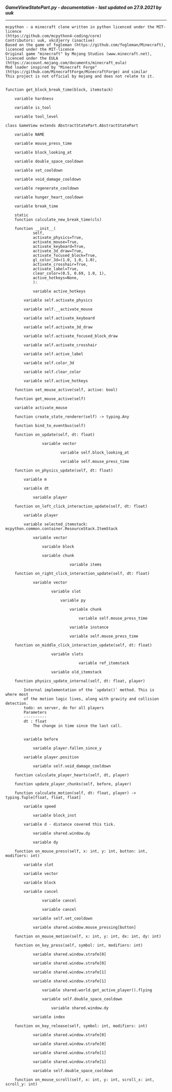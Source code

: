 ***GameViewStatePart.py - documentation - last updated on 27.9.2021 by uuk***
___

    mcpython - a minecraft clone written in python licenced under the MIT-licence 
    (https://github.com/mcpython4-coding/core)
    Contributors: uuk, xkcdjerry (inactive)
    Based on the game of fogleman (https://github.com/fogleman/Minecraft), licenced under the MIT-licence
    Original game "minecraft" by Mojang Studios (www.minecraft.net), licenced under the EULA
    (https://account.mojang.com/documents/minecraft_eula)
    Mod loader inspired by "Minecraft Forge" (https://github.com/MinecraftForge/MinecraftForge) and similar
    This project is not official by mojang and does not relate to it.


    function get_block_break_time(block, itemstack)

        variable hardness

        variable is_tool

        variable tool_level

    class GameView extends AbstractStatePart.AbstractStatePart

        variable NAME

        variable mouse_press_time

        variable block_looking_at

        variable double_space_cooldown

        variable set_cooldown

        variable void_damage_cooldown

        variable regenerate_cooldown

        variable hunger_heart_cooldown

        variable break_time

        static
        function calculate_new_break_time(cls)

        function __init__(
                self,
                activate_physics=True,
                activate_mouse=True,
                activate_keyboard=True,
                activate_3d_draw=True,
                activate_focused_block=True,
                gl_color_3d=(1.0, 1.0, 1.0),
                activate_crosshair=True,
                activate_label=True,
                clear_color=(0.5, 0.69, 1.0, 1),
                active_hotkeys=None,
                ):

                variable active_hotkeys

            variable self.activate_physics

            variable self.__activate_mouse

            variable self.activate_keyboard

            variable self.activate_3d_draw

            variable self.activate_focused_block_draw

            variable self.activate_crosshair

            variable self.active_label

            variable self.color_3d

            variable self.clear_color

            variable self.active_hotkeys

        function set_mouse_active(self, active: bool)

        function get_mouse_active(self)

        variable activate_mouse

        function create_state_renderer(self) -> typing.Any

        function bind_to_eventbus(self)

        function on_update(self, dt: float)

                    variable vector

                            variable self.block_looking_at

                            variable self.mouse_press_time

        function on_physics_update(self, dt: float)

            variable m

            variable dt

                variable player

        function on_left_click_interaction_update(self, dt: float)

            variable player

            variable selected_itemstack: mcpython.common.container.ResourceStack.ItemStack

                variable vector

                    variable block

                    variable chunk

                                variable items

        function on_right_click_interaction_update(self, dt: float)

                variable vector

                        variable slot

                            variable py

                                variable chunk

                                    variable self.mouse_press_time

                                variable instance

                                variable self.mouse_press_time

        function on_middle_click_interaction_update(self, dt: float)

                        variable slots

                                    variable ref_itemstack

                        variable old_itemstack

        function physics_update_internal(self, dt: float, player)
            
            Internal implementation of the `update()` method. This is where most
            of the motion logic lives, along with gravity and collision detection.
            todo: on server, do for all players
            Parameters
            ----------
            dt : float
                The change in time since the last call.


            variable before

                variable player.fallen_since_y

            variable player.position

                variable self.void_damage_cooldown

        function calculate_player_hearts(self, dt, player)

        function update_player_chunks(self, before, player)

        function calculate_motion(self, dt: float, player) -> typing.Tuple[float, float, float]

            variable speed

                variable block_inst

            variable d - distance covered this tick.

                variable shared.window.dy

                variable dy

        function on_mouse_press(self, x: int, y: int, button: int, modifiers: int)

            variable slot

            variable vector

            variable block

            variable cancel

                    variable cancel

                    variable cancel

                variable self.set_cooldown

                variable shared.window.mouse_pressing[button]

        function on_mouse_motion(self, x: int, y: int, dx: int, dy: int)

        function on_key_press(self, symbol: int, modifiers: int)

                variable shared.window.strafe[0]

                variable shared.window.strafe[0]

                variable shared.window.strafe[1]

                variable shared.window.strafe[1]

                    variable shared.world.get_active_player().flying

                    variable self.double_space_cooldown

                        variable shared.window.dy

                variable index

        function on_key_release(self, symbol: int, modifiers: int)

                variable shared.window.strafe[0]

                variable shared.window.strafe[0]

                variable shared.window.strafe[1]

                variable shared.window.strafe[1]

                variable self.double_space_cooldown

        function on_mouse_scroll(self, x: int, y: int, scroll_x: int, scroll_y: int)